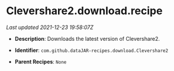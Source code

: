# Clevershare2.download.recipe

_Last updated 2021-12-23 19:58:07Z_

- **Description**: Downloads the latest version of Clevershare2.

- **Identifier**: `com.github.dataJAR-recipes.download.Clevershare2`

- **Parent Recipes**: `None`